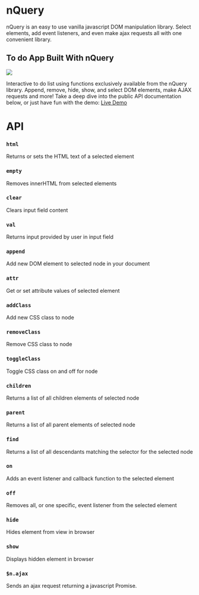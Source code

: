 # nQuery

nQuery is an easy to use vanilla javascript DOM manipulation library. Select elements, add event listeners, and even make ajax requests all with one convenient library.

## To do App Built With nQuery

![](https://s3.us-east-2.amazonaws.com/cheers-the-app/nQuery.png)

Interactive to do list using functions exclusively available from the nQuery library. Append, remove, hide, show, and select DOM elements, make AJAX requests and more! Take a deep dive into the public API documentation below, or just have fun with the demo: [Live Demo](http://neilgewirtz.com/nQuery)

# API

### `html`
Returns or sets the HTML text of a selected element

### `empty`
Removes innerHTML from selected elements

### `clear`
Clears input field content

### `val`
Returns input provided by user in input field

### `append`
Add new DOM element to selected node in your document

### `attr`
Get or set attribute values of selected element

### `addClass`
Add new CSS class to node

### `removeClass`
Remove CSS class to node

### `toggleClass`
Toggle CSS class on and off for node

### `children`
Returns a list of all children elements of selected node

### `parent`
Returns a list of all parent elements of selected node

### `find`
Returns a list of all descendants matching the selector for the selected node

### `on`
Adds an event listener and callback function to the selected element

### `off`
Removes all, or one specific, event listener from the selected element

### `hide`
Hides element from view in browser

### `show`
Displays hidden element in browser

### `$n.ajax`
Sends an ajax request returning a javascript Promise.
